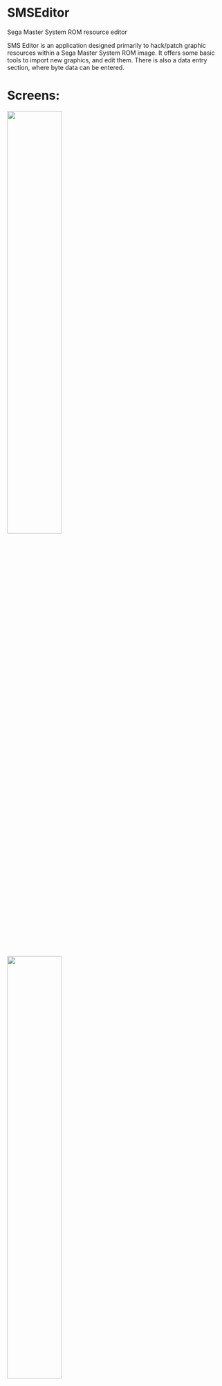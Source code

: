 # SMSEditor
Sega Master System ROM resource editor

SMS Editor is an application designed primarily to hack/patch graphic resources within a Sega Master System ROM image. It offers some basic tools to import new graphics, and edit them. There is also a data entry section, where byte data can be entered.

# Screens:
<img src="https://pyxosoft.com/projects/sms_editor/sms_editor_0001.png" width="50%" height="50%" />
<img src="https://pyxosoft.com/projects/sms_editor/sms_editor_0002.png" width="50%" height="50%" />
<img src="https://pyxosoft.com/projects/sms_editor/sms_editor_0003.png" width="50%" height="50%" />

# Crash course in SMS Editor by example (Images to come):

What you will need:
A ROM that you will be creating a hack of
SMS Editor
Note: I will be using Emulicious for this example, I suggest getting the latest version for this example

Suggested tools:
A decent graphics editor, like Gimp:
https://www.gimp.org/

An emulator, like Emulicious or Meka:
https://emulicious.net/
https://www.smspower.org/meka/

A ROM checker, to make sure your ROM is legit, before hacking it:
https://www.smspower.org/maxim/Software/SMSChecker

A hex editor, to look at the data at the byte level:
http://frhed.sourceforge.net/en/

A visual graphics data tool:
http://jmimu.free.fr/mastertileconverter/

A ROM patch application, Flips:
https://www.smspower.org/Hacks/HowToUseBPSAndIPSPatchFiles

# Start:
SMS Editor can generate its own project files, but to start a new project, you will need to load the Sega Master System ROM you want to hack first.
To do this, click "File" at the top left, then click "Open ROM". The "Open ROM" file dialog box will display. From there, select your ROM (.sms) 
file. This will load the ROM into memory, and SMS Editor's UI will display.

# Graphics:
SMS Editor is primarily a graphics editing tool for Sega Master System ROMs. But, before you can change anything in an existing ROM, we need to first 
define graphical building blocks common in all Sega Master System games. The three building blocks are; palettes, tilesets, and tilemaps. In this example 
we're going to define some graphics within SMS Editor, and then later edit them, and finally compile the changes into a hacked version of the ROM. 
Let's get started.

# Palettes:
Palettes are a collection of colors that the Master System uses when drawing graphics to the screen. The Master System has two palettes that it 
can use, the background palette, and the sprite palette. Each palette has 16 colors out of 64 total colors the Master System can use. The topic 
of palettes is quite detailed, and it won't be covered fully here. For more information about palettes, visit Maxim's thorough explaination of 
them here:

https://www.smspower.org/maxim/HowToProgram/Palette

So, our first step we're going to find a palette in a ROM to use for other graphic assets. After we've loaded our ROM into SMS Editor, as 
explained in the Start section, we're going to switch to Emulicious and load the same ROM into it. The game I'm using in this example is Golden Axe.

Emulicious is a powerful tool and emulator, with a ton of features that we will make use of for simplicity's sake. Once Golden Axe has been started, 
proceed to the stage 1 screen. From there, we're going to click from the menu bar at the top, "Tools>>Palette Viewer". The palette viewer window will 
appear. Emulicious displays the background palette on the top, and the sprite palette on the bottom. If we click the first color of the background 
palette, there will be a ROM address next to the section labeled, "Source:", click it, and you will open the memory editor. The cursor will 
automatically be set in the ROM where that palette color is located. To copy that position, right click the "Address:" section on the 
lower left corner of the window, then click "Copy Address". This will copy the address in hexidecimal format to the clipboard. If Emulicious doesn't 
have that option, your version may be out of date.

Once we have the address, we're going to head back over to SMS Editor. Click the "Palettes" tab, and paste the address in the "Position (Hex)" field. 
Next, we're going to enter "Stage 1 BG" in the "Name" field. Then, we're going to set the "Length" field to 16, for 16 colors. Each color is a byte 
in the ROM, length is always in number of bytes. Lastly, click the "Validate Palette" button, this will fetch the data from the loaded ROM, and bring 
it back if it is valid. If everything goes well, the palette will be updated with the colors that show up in Emulicious for the background palette.

Once you've made sure the colors match (You can hover over each one to see their value on the palettes tab), click the "Save Palette" button to import 
the palette into your project. Nice, we now have our first palette from the game. Next, click the "Tilesets" tab, and we're off to grab our next asset.

# Tilesets:
Tilesets, or tiles, are the raw pixel color information. A pixel is a number from 0 to 15, that directly represents the color index of the palette we 
just defined earlier. So a pixel that has a 1 for a value, would be the color white, based on our previous palette we got. Indexes always start at 0, 
so 1 is the second color in the background palette. For more information on tiles, visit Maxim's thorough explaination of them here:

https://www.smspower.org/maxim/HowToProgram/Tiles

To get Golden Axe's stage 1 tiles, we follow the same types of steps. Getting the starting address from Emulicious, and entering that address into 
SMS Editor. So, we go back to Emulicious, click "Tools>>Tile Viewer", which launches another window. This window shows all the graphics that have been 
loaded from the ROM data, into video memory. If you hover the mouse over the graphics, portion, you can see information updating on the right side of the
interface. We're interested in where the background tiles start. Which looks like tile index 128, so click that tile. If we again click the ROM location 
under "Pixel Source", we'll be taken to the location in the ROM where the tileset data starts, or is it? The data doesn't have enough zeros to be the 
right place. So let's try the next tile at tile index 129, click the ROM location, and it looks like valid data. Emulicious also highlights data in a 
certain color, to give a better indication on what the data might be. Most of the time it's spot on. We right click and copy the address like last 
time, and paste it into SMS Editor under the "Position (Hex)" field again (Address CA78). We name the tileset "Stage 1" again, now all we need is the length, 
which 
again, is in bytes. In Emulicious, if we click the starting address, and drag downwards, it'll sho the number of bytes being selected. We're going to 
do that until we are at the end of the tileset data. Again, Emulicious making this very easy, by color coding the byte values. Once at the end, take 
note of the number of bytes selected, and that's what we'll enter for the length of the tileset. Just a note, one tile is 32 bytes, so make sure your 
length is divisible by 32 evenly, to be sure you're getting the exact amount of tile data, no more, no less. Of course SMS Editor will display more or 
less bytes, if you happen to get the wrong amount. The length should be 3968 bytes (3968 / 32 is 124 tiles total). Any more than that will look like a 
jumbled mess. We want to make sure we're not going further than the tile data. As we might accidentally overwrite something important.

Click "Validate Tileset", to get the data from the ROM and display it on the screen. Does it look right? Is it over or under the tile count unevenly? 
These are the questions to ask yourself when you're searching for data. But if you mess up, you can always come back and adjust. After validating the 
tileset, it should say the number of tiles (124) on bottom status bar, next to "Tile Count". Congrats, we just defined our first tileset. Now we need 
that final graphical piece, the tilemap. So click the "Tilemaps" tab next.

# Tilemaps:
Tilemaps, much like a tileset pixel, uses a number to reference another graphical object. In a tileset, each pixel is a number pointing to a palette color. 
Well, with tilemaps, each tile is a number referencing a tile in a tileset. Each of these numbers tells the Master System's graphics processor, what tile 
to draw from the tileset. So a tilemap is a 2D grid of tiles, with a width and height. There are also special flags that can be set for each tile index. 
Like if it should be drawn flipped, or if it's drawn in front of a object in the game. More information from Maxim, here:

https://www.smspower.org/maxim/HowToProgram/Tilemap

Finally, we're going to get the tilemap data. Once again, using Emulicious. This time from the stage 1 screen, we're going to click on 
"Tools>>Tilemap Viewer", another window will display itself. You'll see the current screen tiles drawn in it. Click the up most left corner tile. Next to 
"Source Tile Index", click on the ROM location. Emulicious should get us close to the right location. If we look at the values, they're pretty high. starting 
at 129 (81 in hex) for the first tile index. That's more than the stage 1 tileset has in tile count total (Remember the tileset had 124 tiles) Not to 
mention, a standard tilemap tile usually has another byte (2 bytes per tile), that holds the tile flags, and the rest of the tile index value. What gives?

To explain this, and this isn't the case for every game, but Golden Axe does not use tile flags (Attributes) for most tilemaps, it only holds the tile 
index in its ROM, and that's it. Meaning it only uses 1 byte per tile, instead of 2. It can't use tile flipping, priority flag, etc.. etc.. (Look at 
Maxim's tilemap page for more info.) That also means that the maximum tile index is only 255. So, because of this, we need to make some adjustments when 
defining the tilemap. In SMS Editor, we have an "Offset" field that can simulate that the tilemap starts at Tile index 0. It does not write the offset value 
on ROM export. This is for visual and editing purposes only. Since technically, the tileset starts in graphics memory on the 128th tile, int the "Offset"
field, enter 128, to subtract the stored tile index back by 128, meaing the first tile starts at 0. 

In the "Position (Hex)" field, we're going to enter D9F8. In the "Name" field, enter Stage 1. We now need the width and height of the tilemap, in tiles. 
Sometimes this information is close to the tilemap data itself, but for this one, I think I found the data through other means. I don't recall 
how. I did find the right numbers however, so for the "Columns" field, enter 160, and for the "Rows" field, enter 24. That means our tilemap is 160 tiles 
wide, and 24 tiles high. The actual size in pixels is 1280 x 192. Since a tile is 8 x 8 pixels big, we just take the tilemap dimensions, and times them 
by 8 to get the actual size.  For the "Tileset" field, select our Stage 1 tileset, that we defined earlier. Lastly, for the "Background Palette", choose 
Stage 1 BG. Click "Validate Tilemap" and the stage should appear. Except wait a minute, it seems jumbled. 

This is because the first blank tile is elsewhere in the ROM. Not next to the Stage 1 tileset data. Golden Axe places the empty tile in graphics memory, 
when the game is running, before the rest of the tileset data. So, to make up for this, and simulate a preceeding blank tile, just go back to the Stage 1 
tileset, and in the "Offset" field, enter a 1, then save it. This will pad the tileset with an empty tile, it will not write it back to the ROM on export. 
This is just so it looks right when viewing and editing it. Lastly, go back to the tilemap, it should update, and look like it does in the game.

# Sprites:
Now that we have a palette, a tileset, and a tilemap, we have enough information to create a Sprite. The Sprite object can hold a background and sprite 
palette, and a collection of tilemaps. This can be put together in any way you see fit. The idea is to put together assets that are related to one 
another for optimized editing. While the Stage 1 graphics aren't the best example of this, there are other assets that benefit from putting them together 
in a Sprite. For instance, the walking animation of Ax Battler (Tarik) uses only one tileset, for many tilemaps. Editing those assets in a single 
place is more manageable. The graphics can be exported, worked on in an external editor like Gimp, and reimported. There is also no need to 
worry about keeping the image in 8 bit indexed mode, as the importer will match the colors of the target palette(s). Or they can be assigned manually. 
So click on the Sprites tab, so we can define a sprite object.

On the sprite page, in the "Name" field, enter Stage 1. For the background palette, choose Stage 1 BG, and finally from the "Tilemap" drop down, select 
Stage 1 then click the "Add" button, to add it to the sprite's list of tilemaps. Click "Save Sprite". We now have an asset that can be edited.

# Sprite Edits:
Once we have created a sprite through the "Sprites" tab, it will be available on the "Sprite Edits" tab. Stage 1 should already be selected. There 
are a myriad of options, but the one we're focusing on is the "Import Sprite Graphics" button. What we want to accomplish is replacing the entire 
stage 1 graphics, with something new. Before we do that however, we need to update the palette for our replacement graphics.

Click "Edit Palettes", a window will appear with a list of all the palettes. Select Stage 1 BG from the list. We're going to change the palette to 
following colors: $05, $3F, $34, $03, $10, $01, $16, $2B, $00, $1A, $15, $2A, $04, $16, $01, $34. To do this, click on a color in the "Edit Palette" 
section, it should start blinking with a red outline. That means it's ready to be set. Now click on a color from the "Color Palette" section. It will 
replace the selected color. Once this has been done for all colors, close the window. It's worth noting, if you click outside the color palette 
colors, it will set the selected color to white.

Now that we're done with changing the palette, click the "Import Sprite Graphics" button. A window will display asking for the image that contains 
the new graphics (.png), select the stage 1 graphics, and the importer window will display. Here it will give various compile options. The importer 
will automatically match the colors from the image, with the palettes assigned to the sprite. You can assign certain tiles to use the background or 
sprite tiles, if there's support for tile flags (Attributes). Since the tilemap doesn't support tile flags, we can just leave it pointing to the 
background palette. What we're concerned with primarily, is that the tiles being imported are less than or equal to the originals size. If not, the 
data will be truncated on write, unless the "Override Length" option is used. The "Override Length" option should only be used if you're sure 
you're not writing over something else, when the ROM is exported. SMS Editor truncates to the original size of the defined data, by default. If 
there is any issues with the import size, a warning will display on the bottom status bar. This is particularily helpful with assets that get 
compressed. If the import data is smaller than the original, SMS Editor pads the data with zeros to the original's data length.

There's one last issue to resolve before importing the new graphics. The colors $34, $01, and $16 need to be up on the second half of the background 
palette. This can be easily done by clicking the color (It will blink with a red border), and then clicking the right arrow button, to move it to 
the right. I do this, because of the way Golden Axe blends tiles. Once done, click okay, and the new graphics have been imported.

# Export:
Finally, we can take our new Stage 1, and export it to a newly hacked version of the original game. Click "File>>Create ROM (.sms)" and a dialog will 
display, where you can name and save the ROM where you like. Last thing to do is fire up your favorite SMS emulator, and give it a test. You did it!
If you like the results, you can create a patch from it, using Flips, as listed previously.




